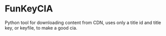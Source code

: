 # FunKeyCIA
Python tool for downloading content from CDN, uses only a title id and title key, or keyfile, to make a good cia.
